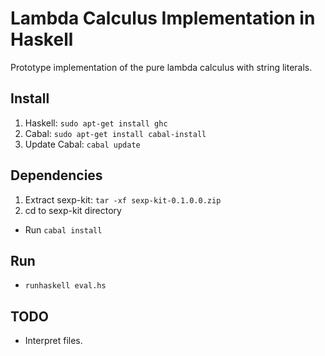 # Lambda Calculus Implementation in Haskell #

Prototype implementation of the pure lambda calculus with string literals.

## Install ##
1. Haskell: `sudo apt-get install ghc`
2. Cabal: `sudo apt-get install cabal-install`
3. Update Cabal: `cabal update`

## Dependencies ##
1. Extract sexp-kit: `tar -xf sexp-kit-0.1.0.0.zip`
2. cd to sexp-kit directory
  * Run `cabal install`

## Run ##
* `runhaskell eval.hs`

## TODO ##
* Interpret files.
